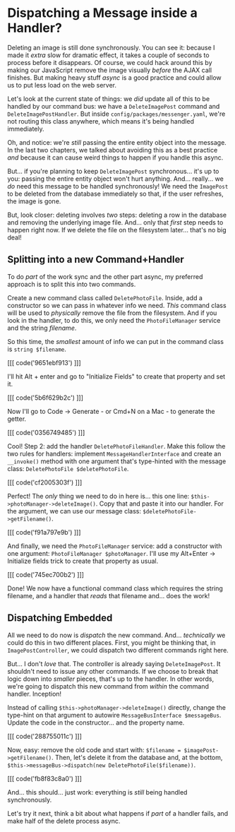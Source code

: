 # Dispatching a Message inside a Handler?

Deleting an image is still done synchronously. You can see it: because I made
it *extra* slow for dramatic effect, it takes a couple of seconds to process before
it disappears. Of course, we could hack around this by making our JavaScript remove
the image visually *before* the AJAX call finishes. But making heavy stuff
*async* is a good practice and could allow us to put less load on the web server.

Let's look at the current state of things: we *did* update all of this to be
handled by our command bus: we have a `DeleteImagePost` command and
`DeleteImagePostHandler`. But inside `config/packages/messenger.yaml`, we're not
routing this class anywhere, which means it's being handled immediately.

Oh, and notice: we're *still* passing the entire entity object into the message.
In the last two chapters, we talked about avoiding this as a best practice
*and* because it can cause weird things to happen if you handle this async.

But... if you're planning to keep `DeleteImagePost` synchronous... it's up to
you: passing the entire entity object won't hurt anything. And... really... we
*do* need this message to be handled synchronously! We need the `ImagePost` to
be deleted from the database immediately so that, if the user refreshes, the
image is gone.

But, look closer: deleting involves *two* steps: deleting a row in the database
and removing the underlying image file. And... only that *first* step needs to
happen right now. If we delete the file on the filesystem later... that's no
big deal!

## Splitting into a new Command+Handler

To do *part* of the work sync and the other part async, my preferred approach is
to split this into two commands.

Create a new command class called `DeletePhotoFile`. Inside, add a constructor
so we can pass in whatever info we need. *This* command class will be used to
*physically* remove the file from the filesystem. And if you look in the handler,
to do this, we only need the `PhotoFileManager` service and the string *filename*.

So this time, the *smallest* amount of info we can put in the command class is
`string $filename`. 

[[[ code('9651ebf913') ]]]

I'll hit Alt + enter and go to "Initialize Fields" to create that property and set it. 

[[[ code('5b6f629b2c') ]]]

Now I'll go to Code -> Generate - or Cmd+N on a Mac - to generate the getter.

[[[ code('0356749485') ]]]

Cool! Step 2: add the handler `DeletePhotoFileHandler`. Make this follow the two
rules for handlers: implement `MessageHandlerInterface` and create an `__invoke()`
method with one argument that's type-hinted with the message class:
`DeletePhotoFile $deletePhotoFile`.

[[[ code('cf2005303f') ]]]

Perfect! The *only* thing we need to do in here is... this one line:
`$this->photoManager->deleteImage()`. Copy that and paste it into our handler.
For the argument, we can use our message class: `$deletePhotoFile->getFilename()`.

[[[ code('f91a797e9b') ]]]

And finally, we need the `PhotoFileManager` service: add a constructor with
one argument: `PhotoFileManager $photoManager`. I'll use my Alt+Enter ->
Initialize fields trick to create that property as usual.

[[[ code('745ec700b2') ]]]

Done! We now have a functional command class which requires the string filename,
and a handler that *reads* that filename and... does the work!

## Dispatching Embedded

All we need to do now is *dispatch* the new command. And... *technically* we could
do this in two different places. First, you might be thinking that, in
`ImagePostController`, we could dispatch two different commands right here.

But... I don't *love* that. The controller is already saying `DeleteImagePost`.
It shouldn't need to issue any other commands. If we choose to break that logic
down into *smaller* pieces, that's up to the handler. In other words, we're going
to dispatch this new command from *within* the command handler. Inception!

Instead of calling `$this->photoManager->deleteImage()` directly, change the
type-hint on that argument to autowire `MessageBusInterface $messageBus`.
Update the code in the constructor... and the property name.

[[[ code('288755011c') ]]]

Now, easy: remove the old code and start with:
`$filename = $imagePost->getFilename()`. Then, let's delete it from the database
and, at the bottom, `$this->messageBus->dispatch(new DeletePhotoFile($filename))`.

[[[ code('fb8f83c8a0') ]]]

And... this should... just work: everything is *still* being handled synchronously.

Let's try it next, think a bit about what happens if *part* of a handler fails,
and make half of the delete process async.
